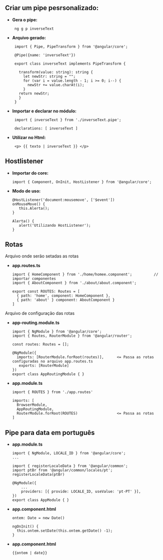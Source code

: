 ## Criar um pipe pesrsonalizado: 

   * **Gera o pipe:**
      
          ng g p inverseText
         
   * **Arquivo gerado:**
   
          import { Pipe, PipeTransform } from '@angular/core';

          @Pipe({name: 'inverseText'})

          export class inverseText implements PipeTransform {
  
            transform(value: string): string {
              let newStr: string = "";
              for (var i = value.length - 1; i >= 0; i--) {
                newStr += value.charAt(i);
              }
            return newStr;
            }
          }
          
   * **Importar e declarar no módulo:**
   
          import { inverseText } from './inverseText.pipe';
   
          declarations: [ inverseText ]
          
   * **Utilizar no Html:**
   
          <p> {{ texto | inverseText }} </p>


## Hostlistener

   * **Importar do core:**
   
         import { Component, OnInit, HostListener } from '@angular/core';
         
   * **Modo de uso:**
   
         @HostListener('document:mousemove', ['$event'])
         onMouseMove() {
            this.Alerta();
         }
         
         Alerta() {
            alert('Utilizando HostListener');
         }
         
## Rotas

  Arquivo onde serão setadas as rotas
  * **app.routes.ts**
  
        import { HomeComponent } from './home/homee.component';          // importar componentes
        import { AboutComponent } from './about/about.component';
        
        export const ROUTES: Routes = [
          { path: 'home', component: HomeComponent },
          { path: 'about' } component: AboutComponent }
        ]
        
  
  Arquivo de configuração das rotas
  * **app-routing.module.ts**
  
        import { NgModule } from '@angular/core';
        import { Routes, RouterModule } from '@angular/router';

        const routes: Routes = [];

        @NgModule({
          imports: [RouterModule.forRoot(routes)],      <= Passa as rotas configuradas no arquivo app.routes.ts
           exports: [RouterModule]
        })
        export class AppRoutingModule { }
        
  * **app.module.ts**
  
        import { ROUTES } from './app.routes'
        
        imports: [
          BrowserModule,
          AppRoutingModule,
          RouterModule.forRoot(ROUTES)                  <= Passa as rotas
        ]
        
## Pipe para data em português
  
  * **app.module.ts**

        import { NgModule, LOCALE_ID } from '@angular/core';
        ...

        import { registerLocaleData } from '@angular/common';
        import ptBr from '@angular/common/locales/pt';
        registerLocaleData(ptBr)

        @NgModule({
            ...
            providers: [{ provide: LOCALE_ID, useValue: 'pt-PT' }],
        })
        export class AppModule { }
        
  * **app.component.html**
  
        ontem: Date = new Date()
       
        ngOnInit() {
          this.ontem.setDate(this.ontem.getDate() -1);
        }
        
  * **app.component.html**
  
        {{ontem | date}}

